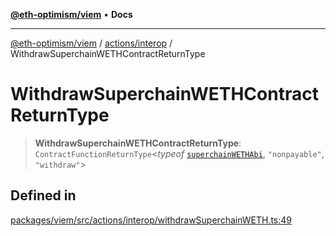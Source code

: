 [**@eth-optimism/viem**](../../../README.md) • **Docs**

***

[@eth-optimism/viem](../../../README.md) / [actions/interop](../README.md) / WithdrawSuperchainWETHContractReturnType

# WithdrawSuperchainWETHContractReturnType

> **WithdrawSuperchainWETHContractReturnType**: `ContractFunctionReturnType`\<*typeof* [`superchainWETHAbi`](../../../index/variables/superchainWETHAbi.md), `"nonpayable"`, `"withdraw"`\>

## Defined in

[packages/viem/src/actions/interop/withdrawSuperchainWETH.ts:49](https://github.com/ethereum-optimism/ecosystem/blob/e811aa63ad2d81436ee2008e44d114c24dafedef/packages/viem/src/actions/interop/withdrawSuperchainWETH.ts#L49)
